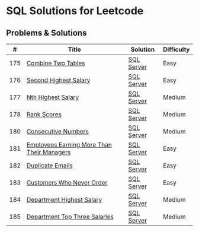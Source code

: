 # SQL Solutions for Leetcode 

## Problems & Solutions

| # | Title | Solution | Difficulty |
|---| ----- | -------- | --------------------- |
| 175 | [Combine Two Tables](https://leetcode.com/problems/combine-two-tables/) | [SQL Server](https://github.com/jin2631816/leetcode_SQL/blob/main/list/175_Combine%20Two%20Tables) | Easy |
| 176 | [Second Highest Salary](https://leetcode.com/problems/second-highest-salary/) | [SQL Server](https://github.com/jin2631816/leetcode_SQL/blob/main/list/176.%20Second%20Highest%20Salary) | Easy |
| 177 | [Nth Highest Salary](https://leetcode.com/problems/nth-highest-salary/) | [SQL Server](https://github.com/jin2631816/leetcode_SQL/blob/main/list/177.%20Nth%20Highest%20Salary) | Medium |
| 178 | [Rank Scores](https://leetcode.com/problems/rank-scores/) | [SQL Server](https://github.com/jin2631816/leetcode_SQL/blob/main/list/178.%20Rank%20Scores) | Medium |
| 180 | [Consecutive Numbers](https://leetcode.com/problems/consecutive-numbers/) | [SQL Server](https://github.com/jin2631816/leetcode_SQL/blob/main/list/180.%20Consecutive%20Numbers) | Medium |
| 181 | [Employees Earning More Than Their Managers](https://leetcode.com/problems/employees-earning-more-than-their-managers/) | [SQL Server](https://github.com/jin2631816/leetcode_SQL/blob/main/list/181.%20Employees%20Earning%20More%20Than%20Their%20Managers) | Easy |
| 182 | [Duplicate Emails](https://leetcode.com/problems/duplicate-emails/) | [SQL Server](https://github.com/jin2631816/leetcode_SQL/blob/main/list/182.%20Duplicate%20Emails) | Easy |
| 183 | [Customers Who Never Order](https://leetcode.com/problems/customers-who-never-order/) | [SQL Server](https://github.com/jin2631816/leetcode_SQL/blob/main/list/183.%20Customers%20Who%20Never%20Order) | Easy |
| 184 | [Department Highest Salary](https://leetcode.com/problems/department-highest-salary/) | [SQL Server](https://github.com/jin2631816/leetcode_SQL/blob/main/list/184.%20Department%20Highest%20Salary) | Medium |
| 185 | [Department Top Three Salaries](https://leetcode.com/problems/department-top-three-salaries/) | [SQL Server](https://github.com/jin2631816/leetcode_SQL/blob/main/list/185.%20Department%20Top%20Three%20Salaries) | Medium |



